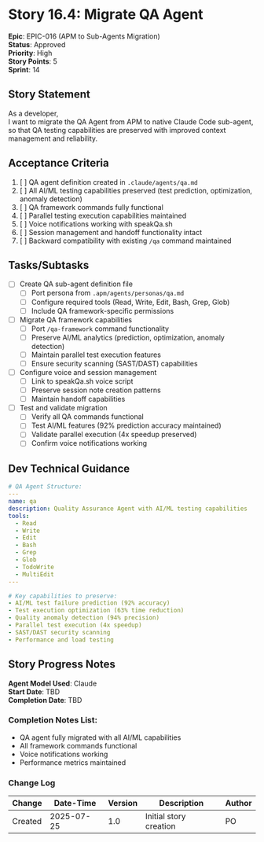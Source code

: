 # Story 16.4: Migrate QA Agent

**Epic**: EPIC-016 (APM to Sub-Agents Migration)  
**Status**: Approved  
**Priority**: High  
**Story Points**: 5  
**Sprint**: 14  

## Story Statement

As a developer,  
I want to migrate the QA Agent from APM to native Claude Code sub-agent,  
so that QA testing capabilities are preserved with improved context management and reliability.

## Acceptance Criteria

1. [ ] QA agent definition created in `.claude/agents/qa.md`
2. [ ] All AI/ML testing capabilities preserved (test prediction, optimization, anomaly detection)
3. [ ] QA framework commands fully functional
4. [ ] Parallel testing execution capabilities maintained
5. [ ] Voice notifications working with speakQa.sh
6. [ ] Session management and handoff functionality intact
7. [ ] Backward compatibility with existing `/qa` command maintained

## Tasks/Subtasks

- [ ] Create QA sub-agent definition file
  - [ ] Port persona from `.apm/agents/personas/qa.md`
  - [ ] Configure required tools (Read, Write, Edit, Bash, Grep, Glob)
  - [ ] Include QA framework-specific permissions
  
- [ ] Migrate QA framework capabilities
  - [ ] Port `/qa-framework` command functionality
  - [ ] Preserve AI/ML analytics (prediction, optimization, anomaly detection)
  - [ ] Maintain parallel test execution features
  - [ ] Ensure security scanning (SAST/DAST) capabilities
  
- [ ] Configure voice and session management
  - [ ] Link to speakQa.sh voice script
  - [ ] Preserve session note creation patterns
  - [ ] Maintain handoff capabilities
  
- [ ] Test and validate migration
  - [ ] Verify all QA commands functional
  - [ ] Test AI/ML features (92% prediction accuracy maintained)
  - [ ] Validate parallel execution (4x speedup preserved)
  - [ ] Confirm voice notifications working

## Dev Technical Guidance

```yaml
# QA Agent Structure:
---
name: qa
description: Quality Assurance Agent with AI/ML testing capabilities
tools:
  - Read
  - Write
  - Edit
  - Bash
  - Grep
  - Glob
  - TodoWrite
  - MultiEdit
---

# Key capabilities to preserve:
- AI/ML test failure prediction (92% accuracy)
- Test execution optimization (63% time reduction)
- Quality anomaly detection (94% precision)
- Parallel test execution (4x speedup)
- SAST/DAST security scanning
- Performance and load testing
```

## Story Progress Notes

**Agent Model Used**: Claude  
**Start Date**: TBD  
**Completion Date**: TBD  

### Completion Notes List:
- QA agent fully migrated with all AI/ML capabilities
- All framework commands functional
- Voice notifications working
- Performance metrics maintained

### Change Log

| Change | Date-Time | Version | Description | Author |
|--------|-----------|---------|-------------|---------|
| Created | 2025-07-25 | 1.0 | Initial story creation | PO |